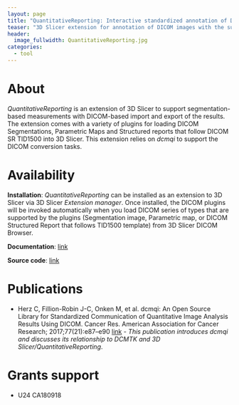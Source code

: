 ```yaml
---
layout: page
title: "QuantitativeReporting: Interactive standardized annotation of DICOM data"
teaser: "3D Slicer extension for annotation of DICOM images with the support of standardized representation of the annotation results"
header:
  image_fullwidth: QuantitativeReporting.jpg
categories:
  - tool
---
```


# About

_QuantitativeReporting_ is an extension of 3D Slicer to support segmentation-based measurements with DICOM-based import and export of the results. The extension comes with a variety of plugins for loading DICOM Segmentations, Parametric Maps and Structured reports that follow DICOM SR TID1500 into 3D Slicer. This extension relies on _dcmqi_ to support the DICOM conversion tasks.

# Availability

**Installation**: _QuantitativeReporting_ can be installed as an extension to 3D Slicer via 3D Slicer _Extension manager_. Once installed, the DICOM plugins will be invoked automatically when you load DICOM series of types that are supported by the plugins (Segmentation image, Parametric map, or DICOM Structured Report that follows TID1500 template) from 3D Slicer DICOM Browser.

**Documentation**: [link](https://qiicr.gitbooks.io/quantitativereporting-guide/)

**Source code**: [link](https://github.com/QIICR/QuantitativeReporting)

# Publications

* Herz C, Fillion-Robin J-C, Onken M, et al. dcmqi: An Open Source Library for Standardized Communication of Quantitative Image Analysis Results Using DICOM. Cancer Res. American Association for Cancer Research; 2017;77(21):e87–e90 [link](http://dx.doi.org/10.1158/0008-5472.CAN-17-0336) - _This publication introduces dcmqi and discusses its relationship to DCMTK and 3D Slicer/QuantitativeReporting_.

# Grants support

* U24 CA180918
